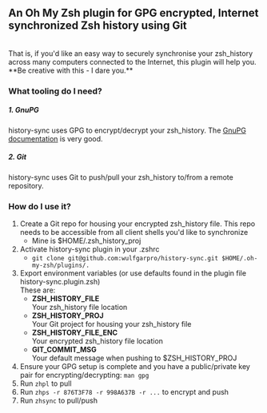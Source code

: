 ## An Oh My Zsh plugin for GPG encrypted, Internet synchronized Zsh history using Git
<br />
That is, if you'd like an easy way to securely synchronise your zsh_history across many computers connected to the Internet, this plugin will help you. **Be creative with this - I dare you.**

### What tooling do I need?
##### 1. GnuPG
history-sync uses GPG to encrypt/decrypt your zsh_history. The [GnuPG documentation](https://www.gnupg.org/documentation/manuals.html) is very good.

##### 2. Git
history-sync uses Git to push/pull your zsh_history to/from a remote repository.<br />

### How do I  use it?
1. Create a Git repo for housing your encrypted zsh_history file. This repo needs to be accessible from all client shells you'd like to synchronize
   - Mine is $HOME/.zsh_history_proj
2. Activate history-sync plugin in your .zshrc
   - `git clone git@github.com:wulfgarpro/history-sync.git $HOME/.oh-my-zsh/plugins/.`
3. Export environment variables (or use defaults found in the plugin file history-sync.plugin.zsh)
   <br />These are:
   - **ZSH_HISTORY_FILE**<br />
   Your zsh_history file location
   - **ZSH_HISTORY_PROJ**<br /> 
   Your Git project for housing your zsh_history file
   - **ZSH_HISTORY_FILE_ENC**<br />
   Your encrypted zsh_history file location
   - **GIT_COMMIT_MSG**<br />
   Your default message when pushing to $ZSH_HISTORY_PROJ
4. Ensure your GPG setup is complete and you have a public/private key pair for encrypting/decrypting: `man gpg`
5. Run `zhpl` to pull
6. Run `zhps -r 876T3F78 -r 998A637B -r ...` to encrypt and push
7. Run `zhsync` to pull/push

<script type="text/javascript" src="https://asciinema.org/a/43575.js" id="asciicast-43575" async></script>
